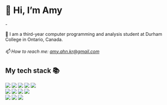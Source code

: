 <h1>👋 Hi, I’m Amy</h1>
-
<p>🌱 I am a third-year computer programming and analysis student at Durham College in Ontario, Canada. </p>
<h6>📫 How to reach me: <a href="mailto:amy.ahn.kr@gmail.com">amy.ahn.kr@gmail.com</a></h6>

<h2>My tech stack 📚 </h2>
<div align=left> 
  <img src="https://img.shields.io/badge/html5-E34F26?style=for-the-badge&logo=html5&logoColor=white"> 
  <img src="https://img.shields.io/badge/css-1572B6?style=for-the-badge&logo=css3&logoColor=white">  
  <img src="https://img.shields.io/badge/javascript-F7DF1E?style=for-the-badge&logo=javascript&logoColor=black"> 
  <img src="https://img.shields.io/badge/react-2F80ED?style=for-the-badge&logo=react&logoColor=white"> 
  <img src="https://img.shields.io/badge/typescript-3178C6?style=for-the-badge&logo=typescript&logoColor=white"> <br />

  <img src="https://img.shields.io/badge/next.js-000000?style=for-the-badge&logo=next.js&logoColor=white"> 
  <img src="https://img.shields.io/badge/node.js-5FA04E?style=for-the-badge&logo=node.js&logoColor=white"> 
  <img src="https://img.shields.io/badge/AWS-232F3E?style=for-the-badge&logo=aws&logoColor=white"> 
  <img src="https://img.shields.io/badge/github-181717?style=for-the-badge&logo=github&logoColor=white"> <br />

  <img src="https://img.shields.io/badge/figma-00B899?style=for-the-badge&logo=figma&logoColor=white"> 
  <img src="https://img.shields.io/badge/photoshop-31A8FF?style=for-the-badge&logo=adobephotoshop&logoColor=white"> 
  <img src="https://img.shields.io/badge/illustrator-FF9A00?style=for-the-badge&logo=adobeillustrator&logoColor=white"> 
  
  
  <!--
  <img src="https://img.shields.io/badge/mysql-4479A1?style=for-the-badge&logo=mysql&logoColor=white">
  <img src="https://img.shields.io/badge/java-007396?style=for-the-badge&logo=java&logoColor=white">
  <img src="https://img.shields.io/badge/linux-FCC624?style=for-the-badge&logo=linux&logoColor=black"> 
  <img src="https://img.shields.io/badge/c sharp-512BD4?style=for-the-badge&logo=csharp&logoColor=white"/><br>
  <img src="https://img.shields.io/badge/git-F05032?style=for-the-badge&logo=git&logoColor=white">
  <img src="https://img.shields.io/badge/fontawesome-339AF0?style=for-the-badge&logo=fontawesome&logoColor=white">
  <img src="https://img.shields.io/badge/bootstrap-7952B3?style=for-the-badge&logo=bootstrap&logoColor=white">
  https://simpleicons.org/
<img src="https://img.shields.io/badge/[기술명]-[배경색]?style=[모양]&logo=[아이콘명]&logoColor=[글자색]"/>
  -->
</div>

